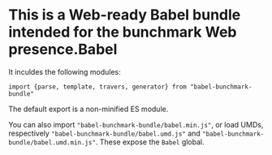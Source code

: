 # This is a Web-ready Babel bundle intended for the bunchmark Web presence.Babel

It inculdes the following modules:

```JS
import {parse, template, travers, generator} from "babel-bunchmark-bundle"
```

The default export is a non-minified ES module.

You can also import `"babel-bunchmark-bundle/babel.min.js"`, or load UMDs, respectively `"babel-bunchmark-bundle/babel.umd.js"` and `"babel-bunchmark-bundle/babel.umd.min.js"`. These expose the `Babel` global.